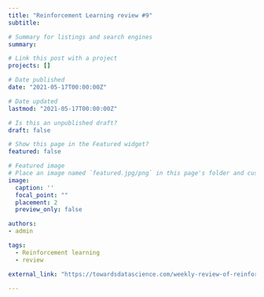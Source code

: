 ```yaml
---
title: "Reinforcement Learning review #9"
subtitle: 

# Summary for listings and search engines
summary: 

# Link this post with a project
projects: []

# Date published
date: "2021-05-17T00:00:00Z"

# Date updated
lastmod: "2021-05-17T00:00:00Z"

# Is this an unpublished draft?
draft: false

# Show this page in the Featured widget?
featured: false

# Featured image
# Place an image named `featured.jpg/png` in this page's folder and customize its options here.
image:
  caption: ''
  focal_point: ""
  placement: 2
  preview_only: false

authors:
- admin

tags:
  - Reinforcement learning
  - review

external_link: "https://towardsdatascience.com/weekly-review-of-reinforcement-learning-papers-9-d0f7eff9eae2?sk=cdaaf56e9d7bf2a52f9fdc8e6af0dc30"

---
```











